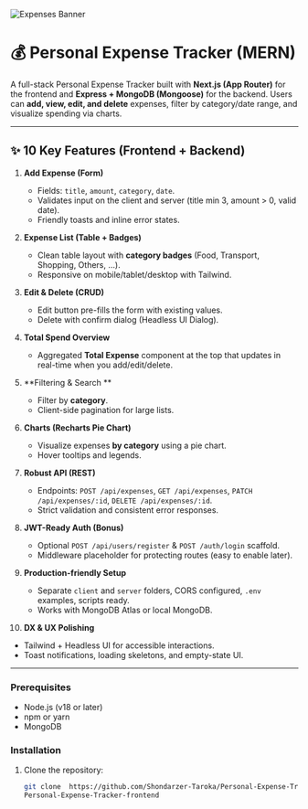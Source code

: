 ![Expenses Banner](https://i.ibb.co.com/b5tr7dLJ/localhost-3000-expenses.png)

# 💰 Personal Expense Tracker (MERN)

A full-stack Personal Expense Tracker built with **Next.js (App Router)** for the frontend and **Express + MongoDB (Mongoose)** for the backend. Users can **add, view, edit, and delete** expenses, filter by category/date range, and visualize spending via charts.

---

## ✨ 10 Key Features (Frontend + Backend)

1. **Add Expense (Form)**
   - Fields: `title`, `amount`, `category`, `date`.
   - Validates input on the client and server (title min 3, amount > 0, valid date).
   - Friendly toasts and inline error states.

2. **Expense List (Table + Badges)**
   - Clean table layout with **category badges** (Food, Transport, Shopping, Others, …).
   - Responsive on mobile/tablet/desktop with Tailwind.

3. **Edit & Delete (CRUD)**
   - Edit button pre-fills the form with existing values.
   - Delete with confirm dialog (Headless UI Dialog).

4. **Total Spend Overview**
   - Aggregated **Total Expense** component at the top that updates in real-time when you add/edit/delete.

5. **Filtering & Search **
   - Filter by **category**.
   - Client-side pagination for large lists.

6. **Charts (Recharts Pie Chart)**
   - Visualize expenses **by category** using a pie chart.
   - Hover tooltips and legends.

7. **Robust API (REST)**
   - Endpoints: `POST /api/expenses`, `GET /api/expenses`, `PATCH /api/expenses/:id`, `DELETE /api/expenses/:id`.
   - Strict validation and consistent error responses.

8. **JWT-Ready Auth (Bonus)**
   - Optional `POST /api/users/register` & `POST /auth/login` scaffold.
   - Middleware placeholder for protecting routes (easy to enable later).

9. **Production-friendly Setup**
   - Separate `client` and `server` folders, CORS configured, `.env` examples, scripts ready.
   - Works with MongoDB Atlas or local MongoDB.

10. **DX & UX Polishing**
   - Tailwind + Headless UI for accessible interactions.
   - Toast notifications, loading skeletons, and empty-state UI.

---



### Prerequisites
- Node.js (v18 or later)
- npm or yarn
- MongoDB

### Installation
1. Clone the repository:
   ```bash
   git clone  https://github.com/Shondarzer-Taroka/Personal-Expense-Tracker-frontend.git
   Personal-Expense-Tracker-frontend


